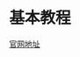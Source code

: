 # 基本教程

[官网地址](https://docs.spring.io/spring/docs/5.2.6.RELEASE/spring-framework-reference/core.html#spring-core)


